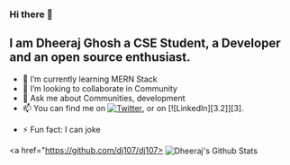 ### Hi there 👋

## I am Dheeraj Ghosh a CSE Student, a Developer and an open source enthusiast.
<!--
**dj107/dj107** is a ✨ _special_ ✨ repository because its `README.md` (this file) appears on your GitHub profile.-->

- 🌱 I’m currently learning MERN Stack
- 👯 I’m looking to collaborate in Community
- 💬 Ask me about Communities, development
- 📫 You can find me on [![Twitter][1.2]][1], or on [![LinkedIn][3.2]][3].

<!-- Icons -->

[1.2]: http://i.imgur.com/wWzX9uB.png (twitter icon without padding)
[2.2]: https://raw.githubusercontent.com/MartinHeinz/MartinHeinz/master/linkedin-3-16.png (LinkedIn icon without padding)

<!-- Links to your social media accounts -->

[1]: https://twitter.com/dheeraj_7_
[2]: https://www.linkedin.com/in/dheerajghosh007
- ⚡ Fun fact: I can joke

<a href="https://github.com/dj107/dj107>
  <img align="center" src="https://github-readme-stats.vercel.app/api?username=dj107&show_icons=true&line_height=27&count_private=true&title_color=ffffff&text_color=c9cacc&icon_color=2bbc8a&bg_color=1d1f21" alt="Dheeraj's Github Stats" />
</a>
